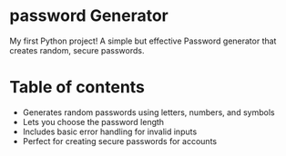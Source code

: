 # password Generator
My first Python project! A simple but effective Password generator that creates random, secure passwords.

# Table of contents
- Generates random passwords using letters, numbers, and symbols
- Lets you choose the password length
- Includes basic error handling for invalid inputs
- Perfect for creating secure passwords for accounts
